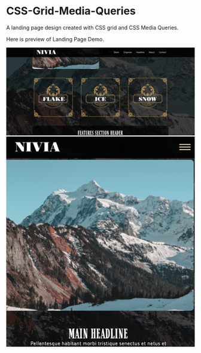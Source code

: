 # CSS-Grid-Media-Queries
A landing page design created with CSS grid and CSS Media Queries. 


Here is  preview of Landing Page Demo. 

<img src="Screenshot 2021-03-10 at 22.09.44.png">

<img src="Screenshot 2021-03-11 at 12.55.22.png">

